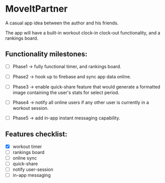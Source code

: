 # MoveItPartner

A casual app idea between the author and his friends.

The app will have a built-in workout clock-in clock-out functionality, and a rankings board.

## Functionality milestones:

- [ ] Phase1 -> fully functional timer, and rankings board.
- [ ] Phase2 -> hook up to firebase and sync app data online.
- [ ] Phase3 -> enable quick-share feature that would generate a formatted image containing the user's stats for select period.
- [ ] Phase4 -> notify all online users if any other user is currently in a workout session.
- [ ] Phase5 -> add in-app instant messaging capability.


## Features checklist:

- [x] workout timer
- [ ] rankings board
- [ ] online sync
- [ ] quick-share
- [ ] notify user-session
- [ ] in-app messaging
